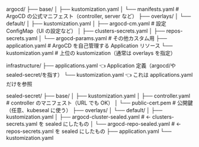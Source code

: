 argocd/
├── base/
│ ├── kustomization.yaml
│ └── manifests.yaml # ArgoCD の公式マニフェスト（controller, server など）
├── overlays/
│ └── default/
│ ├── kustomization.yaml
│ ├── argocd-cm.yaml # 設定 ConfigMap（UI の設定など）
│ ├── clusters-secrets.yaml
│ ├── repos-secrets.yaml
│ └── argocd-params.yaml # その他カスタム用
├── application.yaml # ArgoCD を自己管理する Application リソース
└── kustomization.yaml # 上位の kustomization（通常は overlays を指定）

infrastructure/
├── applications.yaml 👈 Application 定義（argocd/や sealed-secret/を指す）
└── kustomization.yaml 👈 これは applications.yaml だけを参照

sealed-secret/
├── base/
│ ├── kustomization.yaml
│ ├── controller.yaml # controller のマニフェスト（URL でも OK）
│ └── public-cert.pem # 公開鍵（任意、kubeseal に使う）
├── overlays/
│ └── default/
│ ├── kustomization.yaml
│ ├── argocd-cluster-sealed.yaml # ← clusters-secrets.yaml を sealed にしたもの
│ └── argocd-repo-sealed.yaml # ← repos-secrets.yaml を sealed にしたもの
├── application.yaml
└── kustomization.yaml
